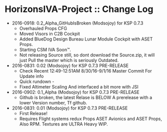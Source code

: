 # HorizonsIVA-Project :: Change Log

* 2016-0918: 0.2_Alpha_GitHubIsBroken (Modsojoy) for KSP 0.7.3
	+ Overhauled Props CFG
	+ Moved Visors in C2B Cockpit
	+ Added BlueDog Design Bureau Lunar Module Cockpit with ASET Props.
	+ Starting CSM IVA Soon™.
	+ Not releasing Source still, so dont download the Source.zip, it will just Pull the master which is seriously Outdated.
* 2016-0831: 0.02 (Modsojoy) for KSP 0.7.3 PRE-RELEASE
	+ Check Recent 12:49-12:51AM 8/30/16-9/1/16 Master Commit For Update info
	+ Quick rundown -
	+ Fixed Altimeter Scaling And interfaced a bit more with JSI
* 2016-0902: 0.1_Alpha (Modsojoy) for KSP 0.7.3 PRE-RELEASE
	+ Github is broken, the latest Relase is BELOW A prerelease with a lower Version number, Tf github.
* 2016-0831: 0.01 (Modsojoy) for KSP 0.7.3 PRE-RELEASE
	+ First Release!
	+ Requires Flight systems redux Props ASET Avionics and ASET Props, Also RPM. Textures are ULTRA Heavy WIP.
